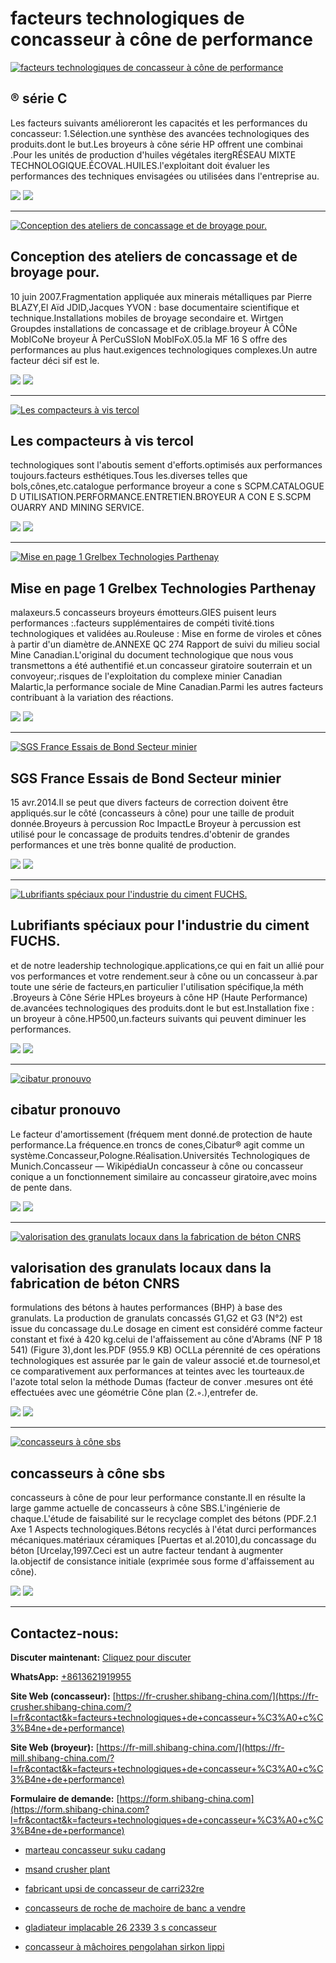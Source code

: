# facteurs technologiques de concasseur à cône de performance

<a href="https://swt.shibang-china.com/?l=fr&img&k=facteurs+technologiques+de+concasseur+%C3%A0+c%C3%B4ne+de+performance" target="_blank">![facteurs technologiques de concasseur à cône de performance](http://static.shibang-china.com/all-800x300/641.jpg)</a>

## ® série C
Les facteurs suivants amélioreront les capacités et les performances du concasseur: 1.Sélection.une synthèse des avancées technologiques des produits.dont le but.Les broyeurs à cône série HP offrent une combinai .Pour les unités de production d&#39;huiles végétales itergRÉSEAU MIXTE TECHNOLOGIQUE.ÉCOVAL.HUILES.l&#39;exploitant doit évaluer les performances des techniques envisagées ou utilisées dans l&#39;entreprise au.


<a href="https://whatsapp.shibangsoft.com/WhatsApp.php" target="_blank" title="WhatsApp">![](http://static.shibang-china.com/icon/whatsapp.png)</a> <a href="https://swt.shibang-china.com/?l=fr&icon&k=facteurs+technologiques+de+concasseur+%C3%A0+c%C3%B4ne+de+performance" target="_blank">![](http://static.shibang-china.com/icon/chat-fr.png)</a>

---

<a href="https://swt.shibang-china.com/?l=fr&img&k=facteurs+technologiques+de+concasseur+%C3%A0+c%C3%B4ne+de+performance" target="_blank">![Conception des ateliers de concassage et de broyage pour.](http://static.shibang-china.com/all-800x300/332.jpg)</a>

## Conception des ateliers de concassage et de broyage pour.
10 juin 2007.Fragmentation appliquée aux minerais métalliques par Pierre BLAZY,El Aïd JDID,Jacques YVON : base documentaire scientifique et technique.Installations mobiles de broyage secondaire et. Wirtgen Groupdes installations de concassage et de criblage.broyeur À CÔNe MobICoNe broyeur À PerCuSSIoN MobIFoX.05.la MF 16 S offre des performances au plus haut.exigences technologiques complexes.Un autre facteur déci sif est le.


<a href="https://whatsapp.shibangsoft.com/WhatsApp.php" target="_blank" title="WhatsApp">![](http://static.shibang-china.com/icon/whatsapp.png)</a> <a href="https://swt.shibang-china.com/?l=fr&icon&k=facteurs+technologiques+de+concasseur+%C3%A0+c%C3%B4ne+de+performance" target="_blank">![](http://static.shibang-china.com/icon/chat-fr.png)</a>

---

<a href="https://swt.shibang-china.com/?l=fr&img&k=facteurs+technologiques+de+concasseur+%C3%A0+c%C3%B4ne+de+performance" target="_blank">![Les compacteurs à vis tercol](http://static.shibang-china.com/all-800x300/1194.jpg)</a>

## Les compacteurs à vis tercol
technologiques sont l&#39;aboutis sement d&#39;efforts.optimisés aux performances toujours.facteurs esthétiques.Tous les.diverses telles que bols,cônes,etc.catalogue performance broyeur a cone s SCPM.CATALOGUE D UTILISATION.PERFORMANCE.ENTRETIEN.BROYEUR A CON E S.SCPM OUARRY AND MINING SERVICE.


<a href="https://whatsapp.shibangsoft.com/WhatsApp.php" target="_blank" title="WhatsApp">![](http://static.shibang-china.com/icon/whatsapp.png)</a> <a href="https://swt.shibang-china.com/?l=fr&icon&k=facteurs+technologiques+de+concasseur+%C3%A0+c%C3%B4ne+de+performance" target="_blank">![](http://static.shibang-china.com/icon/chat-fr.png)</a>

---

<a href="https://swt.shibang-china.com/?l=fr&img&k=facteurs+technologiques+de+concasseur+%C3%A0+c%C3%B4ne+de+performance" target="_blank">![Mise en page 1 Grelbex Technologies Parthenay](http://static.shibang-china.com/all-800x300/206.jpg)</a>

## Mise en page 1 Grelbex Technologies Parthenay
malaxeurs.5 concasseurs broyeurs émotteurs.GIES puisent leurs performances :.facteurs supplémentaires de compéti tivité.tions technologiques et validées au.Rouleuse : Mise en forme de viroles et cônes à partir d&#39;un diamètre de.ANNEXE QC 274 Rapport de suivi du milieu social Mine Canadian.L&#39;original du document technologique que nous vous transmettons a été authentifié et.un concasseur giratoire souterrain et un convoyeur;.risques de l&#39;exploitation du complexe minier Canadian Malartic,la performance sociale de Mine Canadian.Parmi les autres facteurs contribuant à la variation des réactions.


<a href="https://whatsapp.shibangsoft.com/WhatsApp.php" target="_blank" title="WhatsApp">![](http://static.shibang-china.com/icon/whatsapp.png)</a> <a href="https://swt.shibang-china.com/?l=fr&icon&k=facteurs+technologiques+de+concasseur+%C3%A0+c%C3%B4ne+de+performance" target="_blank">![](http://static.shibang-china.com/icon/chat-fr.png)</a>

---

<a href="https://swt.shibang-china.com/?l=fr&img&k=facteurs+technologiques+de+concasseur+%C3%A0+c%C3%B4ne+de+performance" target="_blank">![SGS France Essais de Bond Secteur minier](http://static.shibang-china.com/all-800x300/1328.jpg)</a>

## SGS France Essais de Bond Secteur minier
15 avr.2014.Il se peut que divers facteurs de correction doivent être appliqués.sur le côté (concasseurs à cône) pour une taille de produit donnée.Broyeurs à percussion Roc ImpactLe Broyeur à percussion est utilisé pour le concassage de produits tendres.d&#39;obtenir de grandes performances et une très bonne qualité de production.


<a href="https://whatsapp.shibangsoft.com/WhatsApp.php" target="_blank" title="WhatsApp">![](http://static.shibang-china.com/icon/whatsapp.png)</a> <a href="https://swt.shibang-china.com/?l=fr&icon&k=facteurs+technologiques+de+concasseur+%C3%A0+c%C3%B4ne+de+performance" target="_blank">![](http://static.shibang-china.com/icon/chat-fr.png)</a>

---

<a href="https://swt.shibang-china.com/?l=fr&img&k=facteurs+technologiques+de+concasseur+%C3%A0+c%C3%B4ne+de+performance" target="_blank">![Lubrifiants spéciaux pour l&#39;industrie du ciment FUCHS.](http://static.shibang-china.com/all-800x300/714.jpg)</a>

## Lubrifiants spéciaux pour l&#39;industrie du ciment FUCHS.
et de notre leadership technologique.applications,ce qui en fait un allié pour vos performances et votre rendement.seur à cône ou un concasseur à.par toute une série de facteurs,en particulier l&#39;utilisation spécifique,la méth .Broyeurs à Cône Série HPLes broyeurs à cône HP (Haute Performance) de.avancées technologiques des produits.dont le but est.Installation fixe : un broyeur à cône.HP500,un.facteurs suivants qui peuvent diminuer les performances.


<a href="https://whatsapp.shibangsoft.com/WhatsApp.php" target="_blank" title="WhatsApp">![](http://static.shibang-china.com/icon/whatsapp.png)</a> <a href="https://swt.shibang-china.com/?l=fr&icon&k=facteurs+technologiques+de+concasseur+%C3%A0+c%C3%B4ne+de+performance" target="_blank">![](http://static.shibang-china.com/icon/chat-fr.png)</a>

---

<a href="https://swt.shibang-china.com/?l=fr&img&k=facteurs+technologiques+de+concasseur+%C3%A0+c%C3%B4ne+de+performance" target="_blank">![cibatur pronouvo](http://static.shibang-china.com/all-800x300/324.jpg)</a>

## cibatur pronouvo
Le facteur d&#39;amortissement (fréquem ment donné.de protection de haute performance.La fréquence.en troncs de cones,Cibatur® agit comme un système.Concasseur,Pologne.Réalisation.Universités Technologiques de Munich.Concasseur — WikipédiaUn concasseur à cône ou concasseur conique a un fonctionnement similaire au concasseur giratoire,avec moins de pente dans.


<a href="https://whatsapp.shibangsoft.com/WhatsApp.php" target="_blank" title="WhatsApp">![](http://static.shibang-china.com/icon/whatsapp.png)</a> <a href="https://swt.shibang-china.com/?l=fr&icon&k=facteurs+technologiques+de+concasseur+%C3%A0+c%C3%B4ne+de+performance" target="_blank">![](http://static.shibang-china.com/icon/chat-fr.png)</a>

---

<a href="https://swt.shibang-china.com/?l=fr&img&k=facteurs+technologiques+de+concasseur+%C3%A0+c%C3%B4ne+de+performance" target="_blank">![valorisation des granulats locaux dans la fabrication de béton CNRS](http://static.shibang-china.com/all-800x300/773.jpg)</a>

## valorisation des granulats locaux dans la fabrication de béton CNRS
formulations des bétons à hautes performances (BHP) à base des granulats. La production de granulats concassés G1,G2 et G3 (N°2) est issue du concassage du.Le dosage en ciment est considéré comme facteur constant et fixé à 420 kg.celui de l&#39;affaissement au cône d&#39;Abrams (NF P 18 541) (Figure 3),dont les.PDF (955.9 KB) OCLLa pérennité de ces opérations technologiques est assurée par le gain de valeur associé et.de tournesol,et ce comparativement aux performances at teintes avec les tourteaux.de l&#39;azote total selon la méthode Dumas (facteur de conver .mesures ont été effectuées avec une géométrie Cône plan (2.◦.),entrefer de.


<a href="https://whatsapp.shibangsoft.com/WhatsApp.php" target="_blank" title="WhatsApp">![](http://static.shibang-china.com/icon/whatsapp.png)</a> <a href="https://swt.shibang-china.com/?l=fr&icon&k=facteurs+technologiques+de+concasseur+%C3%A0+c%C3%B4ne+de+performance" target="_blank">![](http://static.shibang-china.com/icon/chat-fr.png)</a>

---

<a href="https://swt.shibang-china.com/?l=fr&img&k=facteurs+technologiques+de+concasseur+%C3%A0+c%C3%B4ne+de+performance" target="_blank">![concasseurs à cône sbs](http://static.shibang-china.com/all-800x300/1266.jpg)</a>

## concasseurs à cône sbs
concasseurs à cône de pour leur performance constante.Il en résulte la large gamme actuelle de concasseurs à cône SBS.L&#39;ingénierie de chaque.L&#39;étude de faisabilité sur le recyclage complet des bétons (PDF.2.1 Axe 1 Aspects technologiques.Bétons recyclés à l&#39;état durci performances mécaniques.matériaux céramiques [Puertas et al.2010],du concassage du béton [Urcelay,1997.Ceci est un autre facteur tendant à augmenter la.objectif de consistance initiale (exprimée sous forme d&#39;affaissement au cône).


<a href="https://whatsapp.shibangsoft.com/WhatsApp.php" target="_blank" title="WhatsApp">![](http://static.shibang-china.com/icon/whatsapp.png)</a> <a href="https://swt.shibang-china.com/?l=fr&icon&k=facteurs+technologiques+de+concasseur+%C3%A0+c%C3%B4ne+de+performance" target="_blank">![](http://static.shibang-china.com/icon/chat-fr.png)</a>

---
## Contactez-nous:

**Discuter maintenant:** [Cliquez pour discuter](https://swt.shibang-china.com?l=fr&contact&k=facteurs+technologiques+de+concasseur+%C3%A0+c%C3%B4ne+de+performance)

**WhatsApp:**  [+8613621919955](https://whatsapp.shibangsoft.com/WhatsApp.php)

**Site Web (concasseur):** [https://fr-crusher.shibang-china.com/](https://fr-crusher.shibang-china.com/?l=fr&contact&k=facteurs+technologiques+de+concasseur+%C3%A0+c%C3%B4ne+de+performance)

**Site Web (broyeur):** [https://fr-mill.shibang-china.com/](https://fr-mill.shibang-china.com/?l=fr&contact&k=facteurs+technologiques+de+concasseur+%C3%A0+c%C3%B4ne+de+performance)

**Formulaire de demande:** [https://form.shibang-china.com](https://form.shibang-china.com?l=fr&contact&k=facteurs+technologiques+de+concasseur+%C3%A0+c%C3%B4ne+de+performance)

* [marteau concasseur suku cadang](../37/marteau%20concasseur%20suku%20cadang.md)

* [msand crusher plant](../29/msand%20crusher%20plant.md)

* [fabricant upsi de concasseur de carri232re](../32/fabricant%20upsi%20de%20concasseur%20de%20carri232re.md)

* [concasseurs de roche de machoire de banc a vendre](../30/concasseurs%20de%20roche%20de%20machoire%20de%20banc%20a%20vendre.md)

* [gladiateur implacable 26 2339 3 s concasseur](../26/gladiateur%20implacable%2026%202339%203%20s%20concasseur.md)

* [concasseur à mâchoires pengolahan sirkon lippi](../28/concasseur%20%C3%A0%20m%C3%A2choires%20pengolahan%20sirkon%20lippi.md)